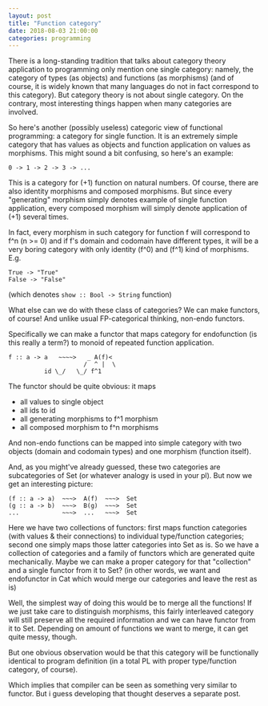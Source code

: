 ```yaml
---
layout: post
title: "Function category"
date: 2018-08-03 21:00:00
categories: programming
---
```


There is a long-standing tradition that talks about category theory application
to programming only mention one single category: namely, the category of types
(as objects) and functions (as morphisms) (and of course, it is widely known
that many languages do not in fact correspond to this category). But category
theory is not about single category. On the contrary, most interesting things
happen when many categories are involved.

<cut/>

So here's another (possibly useless) categoric view of functional programming: a
category for single function. It is an extremely simple category that has values
as objects and function application on values as morphisms. This might sound a
bit confusing, so here's an example:

```
0 -> 1 -> 2 -> 3 -> ...
```

This is a category for (+1) function on natural numbers. Of course, there are
also identity morphisms and composed morphisms. But since every "generating"
morphism simply denotes example of single function application, every composed
morphism will simply denote application of (+1) several times.

In fact, every morphism in such category for function f will correspond to f^n
(n >= 0) and if f's domain and codomain have different types, it will be a very
boring category with only identity (f^0) and (f^1) kind of morphisms. E.g.

```
True -> "True"
False -> "False"
```

(which denotes `show :: Bool -> String` function)

What else can we do with these class of categories? We can make functors, of
course! And unlike usual FP-categorical thinking, non-endo functors.

Specifically we can make a functor that maps category for endofunction (is this
really a term?) to monoid of repeated function application.

```
f :: a -> a   ~~~~>   _ A(f)<
                     /  ^ |  \
		  id \_/   \_/ f^1
```

The functor should be quite obvious: it maps

- all values to single object
- all ids to id
- all generating morphisms to f^1 morphism
- all composed morphism to f^n morphisms

And non-endo functions can be mapped into simple category with two objects
(domain and codomain types) and one morphism (function itself).

And, as you might've already guessed, these two categories are subcategories of
Set (or whatever analogy is used in your pl). But now we get an interesting
picture:

```
(f :: a -> a)  ~~~>  A(f)  ~~~>  Set
(g :: a -> b)  ~~~>  B(g)  ~~~>  Set
...            ~~~>  ...   ~~~>  Set
```

Here we have two collections of functors: first maps function categories (with
values & their connections) to individual type/function categories; second one
simply maps those latter categories into Set as is. So we have a collection of
categories and a family of functors which are generated quite
mechanically. Maybe we can make a proper category for that "collection" and a
single functor from it to Set? (in other words, we want and endofunctor in Cat
which would merge our categories and leave the rest as is)

Well, the simplest way of doing this would be to merge all the functions! If we
just take care to distinguish morphisms, this fairly interleaved category will
still preserve all the required information and we can have functor from it to
Set. Depending on amount of functions we want to merge, it can get quite messy,
though.

But one obvious observation would be that this category will be functionally
identical to program definition (in a total PL with proper type/function
category, of course).

Which implies that compiler can be seen as something very similar to
functor. But i guess developing that thought deserves a separate post.

